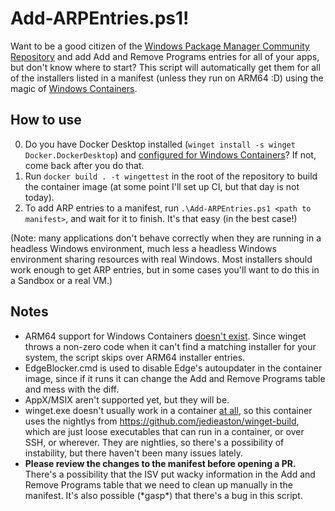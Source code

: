 # Add-ARPEntries.ps1!


Want to be a good citizen of the [Windows Package Manager Community Repository](https://github.com/microsoft/winget-pkgs) and add Add and Remove Programs entries for all of your apps, but don't know where to start? This script will automatically get them for all of the installers listed in a manifest (unless they run on ARM64 :D) using the magic of [Windows Containers](https://docs.microsoft.com/en-us/virtualization/windowscontainers/about/).

## How to use
0. Do you have Docker Desktop installed (`winget install -s winget Docker.DockerDesktop`) and [configured for Windows Containers](https://docs.microsoft.com/en-us/virtualization/windowscontainers/quick-start/set-up-environment?tabs=Windows-10-and-11)? If not, come back after you do that.
1. Run `docker build . -t wingettest` in the root of the repository to build the container image (at some point I'll set up CI, but that day is not today).
2. To add ARP entries to a manifest, run `.\Add-ARPEntries.ps1 <path to manifest>`, and wait for it to finish. It's that easy (in the best case!)

(Note: many applications don't behave correctly when they are running in a headless Windows environment, much less a headless Windows environment sharing resources with real Windows. Most installers should work enough to get ARP entries, but in some cases you'll want to do this in a Sandbox or a real VM.)

## Notes
- ARM64 support for Windows Containers [doesn't exist](https://github.com/docker/for-win/issues/5013). Since winget throws a non-zero code when it can't find a matching installer for your system, the script skips over ARM64 installer entries.
- EdgeBlocker.cmd is used to disable Edge's autoupdater in the container image, since if it runs it can change the Add and Remove Programs table and mess with the diff.
- AppX/MSIX aren't supported yet, but they will be.
- winget.exe doesn't usually work in a container [at all](https://github.com/microsoft/winget-cli/issues/1474), so this container uses the nightlys from https://github.com/jedieaston/winget-build, which are just loose executables that can run in a container, or over SSH, or wherever. They are nightlies, so there's a possibility of instability, but there haven't been many issues lately.
- **Please review the changes to the manifest before opening a PR.** There's a possibility that the ISV put wacky information in the Add and Remove Programs table that we need to clean up manually in the manifest. It's also possible (\*gasp\*) that there's a bug in this script.
